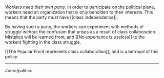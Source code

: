 *Workers need their own party.* In order to participate on the political plane, workers need an organization that is only beholden to their interests. This means that the party must have [[class independence]]. 

By having such a party, the workers can experiment with methods of struggle without the confusion that arises as a result of class collaboration. Mistakes will be learned from, and [[No experience is useless]] to the workers fighting in the class struggle. 

[[The Popular Front represents class collaboration]], and is a betrayal of this policy. 

---
#idea/politics

